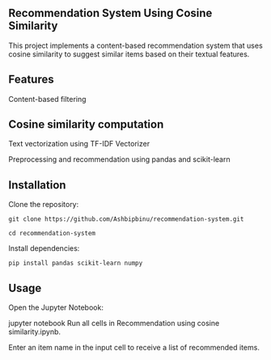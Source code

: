 ## Recommendation System Using Cosine Similarity
This project implements a content-based recommendation system that uses cosine similarity to suggest similar items based on their textual features.

## Features
Content-based filtering

## Cosine similarity computation

Text vectorization using TF-IDF Vectorizer


Preprocessing and recommendation using pandas and scikit-learn

## Installation
Clone the repository:

```git clone https://github.com/Ashbipbinu/recommendation-system.git```



```cd recommendation-system```

Install dependencies:

```pip install pandas scikit-learn numpy```

## Usage
Open the Jupyter Notebook:

jupyter notebook
Run all cells in Recommendation using cosine similarity.ipynb.

Enter an item name in the input cell to receive a list of recommended items.
